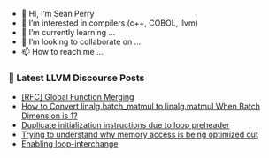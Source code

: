 - 👋 Hi, I’m Sean Perry
- 👀 I’m interested in compilers (c++, COBOL, llvm)
- 🌱 I’m currently learning ...
- 💞️ I’m looking to collaborate on ...
- 📫 How to reach me ...

<!---
s66perry/s66perry is a ✨ special ✨ repository because its `README.md` (this file) appears on your GitHub profile.
You can click the Preview link to take a look at your changes.
--->
### 📕 Latest LLVM Discourse Posts

<!-- DISCOURSE-LLVM:START -->
- [[RFC] Global Function Merging](https://discourse.llvm.org/t/rfc-global-function-merging/82608#post_1)
- [How to Convert linalg.batch_matmul to linalg.matmul When Batch Dimension is 1?](https://discourse.llvm.org/t/how-to-convert-linalg-batch-matmul-to-linalg-matmul-when-batch-dimension-is-1/82606#post_1)
- [Duplicate initialization instructions due to loop preheader](https://discourse.llvm.org/t/duplicate-initialization-instructions-due-to-loop-preheader/82603#post_1)
- [Trying to understand why memory access is being optimized out](https://discourse.llvm.org/t/trying-to-understand-why-memory-access-is-being-optimized-out/82601#post_3)
- [Enabling loop-interchange](https://discourse.llvm.org/t/enabling-loop-interchange/82589#post_3)
<!-- DISCOURSE-LLVM:END -->

